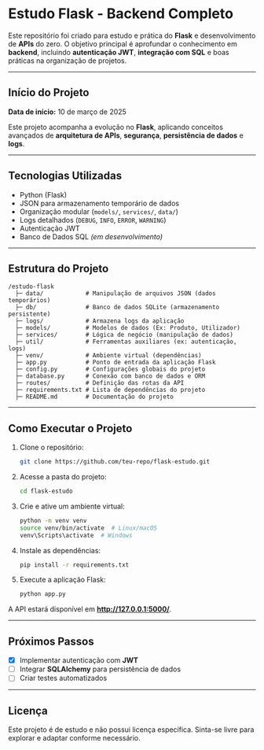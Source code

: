 # Estudo Flask - Backend Completo

Este repositório foi criado para estudo e prática do **Flask** e desenvolvimento de **APIs** do zero. O objetivo principal é aprofundar o conhecimento em **backend**, incluindo **autenticação JWT**, **integração com SQL** e boas práticas na organização de projetos.

---

## Início do Projeto
**Data de início:** 10 de março de 2025  

Este projeto acompanha a evolução no **Flask**, aplicando conceitos avançados de **arquitetura de APIs**, **segurança**, **persistência de dados** e **logs**.

---

## Tecnologias Utilizadas
- Python (Flask)  
- JSON para armazenamento temporário de dados  
- Organização modular (`models/`, `services/`, `data/`)  
- Logs detalhados (`DEBUG`, `INFO`, `ERROR`, `WARNING`)  
- Autenticação JWT  
- Banco de Dados SQL *(em desenvolvimento)*  

---

## Estrutura do Projeto
```
/estudo-flask
  ├─ data/            # Manipulação de arquivos JSON (dados temporários)
  ├─ db/              # Banco de dados SQLite (armazenamento persistente)
  ├─ logs/            # Armazena logs da aplicação
  ├─ models/          # Modelos de dados (Ex: Produto, Utilizador)
  ├─ services/        # Lógica de negócio (manipulação de dados)
  ├─ util/            # Ferramentas auxiliares (ex: autenticação, logs)
  ├─ venv/            # Ambiente virtual (dependências)
  ├─ app.py           # Ponto de entrada da aplicação Flask
  ├─ config.py        # Configurações globais do projeto
  ├─ database.py      # Conexão com banco de dados e ORM
  ├─ routes/          # Definição das rotas da API
  ├─ requirements.txt # Lista de dependências do projeto
  ├─ README.md        # Documentação do projeto
```

---

## Como Executar o Projeto

1. Clone o repositório:
   ```sh
   git clone https://github.com/teu-repo/flask-estudo.git
   ```

2. Acesse a pasta do projeto:
   ```sh
   cd flask-estudo
   ```

3. Crie e ative um ambiente virtual:
   ```sh
   python -m venv venv
   source venv/bin/activate  # Linux/macOS
   venv\Scripts\activate  # Windows
   ```

4. Instale as dependências:
   ```sh
   pip install -r requirements.txt
   ```

5. Execute a aplicação Flask:
   ```sh
   python app.py
   ```

A API estará disponível em **http://127.0.0.1:5000/**.

---

## Próximos Passos
- [x] Implementar autenticação com **JWT**  
- [ ] Integrar **SQLAlchemy** para persistência de dados  
- [ ] Criar testes automatizados  

---

## Licença
Este projeto é de estudo e não possui licença específica. Sinta-se livre para explorar e adaptar conforme necessário.

